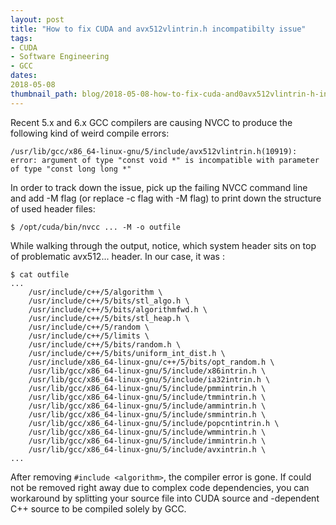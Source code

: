```yaml
---
layout: post
title: "How to fix CUDA and avx512vlintrin.h incompatibilty issue"
tags:
- CUDA
- Software Engineering
- GCC
dates:
2018-05-08
thumbnail_path: blog/2018-05-08-how-to-fix-cuda-and0avx512vlintrin-h-incompatibilty-issue/gcc.png
---
```


Recent 5.x and 6.x GCC compilers are causing NVCC to produce the following kind of weird compile errors:

```
/usr/lib/gcc/x86_64-linux-gnu/5/include/avx512vlintrin.h(10919): error: argument of type "const void *" is incompatible with parameter of type "const long long *"
```

In order to track down the issue, pick up the failing NVCC command line and add -M flag (or replace -c flag with -M flag) to print down the structure of used header files:

```
$ /opt/cuda/bin/nvcc ... -M -o outfile
```

While walking through the output, notice, which system header sits on top of problematic avx512... header. In our case, it was <algorithm>:

```
$ cat outfile
...
    /usr/include/c++/5/algorithm \
    /usr/include/c++/5/bits/stl_algo.h \
    /usr/include/c++/5/bits/algorithmfwd.h \
    /usr/include/c++/5/bits/stl_heap.h \
    /usr/include/c++/5/random \
    /usr/include/c++/5/limits \
    /usr/include/c++/5/bits/random.h \
    /usr/include/c++/5/bits/uniform_int_dist.h \
    /usr/include/x86_64-linux-gnu/c++/5/bits/opt_random.h \
    /usr/lib/gcc/x86_64-linux-gnu/5/include/x86intrin.h \
    /usr/lib/gcc/x86_64-linux-gnu/5/include/ia32intrin.h \
    /usr/lib/gcc/x86_64-linux-gnu/5/include/pmmintrin.h \
    /usr/lib/gcc/x86_64-linux-gnu/5/include/tmmintrin.h \
    /usr/lib/gcc/x86_64-linux-gnu/5/include/ammintrin.h \
    /usr/lib/gcc/x86_64-linux-gnu/5/include/smmintrin.h \
    /usr/lib/gcc/x86_64-linux-gnu/5/include/popcntintrin.h \
    /usr/lib/gcc/x86_64-linux-gnu/5/include/wmmintrin.h \
    /usr/lib/gcc/x86_64-linux-gnu/5/include/immintrin.h \
    /usr/lib/gcc/x86_64-linux-gnu/5/include/avxintrin.h \
...
```

After removing `#include <algorithm>`, the compiler error is gone. If <algorithm> could not be removed right away due to complex code dependencies, you can workaround by splitting your source file into CUDA source and <algorithm>-dependent C++ source to be compiled solely by GCC.
